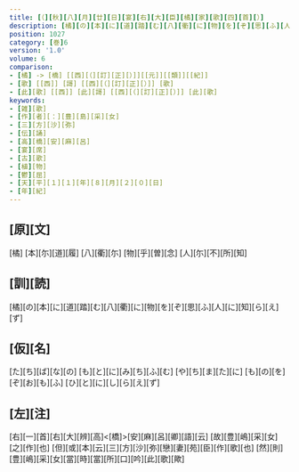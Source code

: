```yaml
---
title: [（][秋][八][月][廿][日][宴][右][大][臣][橘][家][歌][四][首][）]
description: [橘][の][本][に][道][踏][む][八][衢][に][物][を][ぞ][思][ふ][人][に][知][ら][え][ず]
position: 1027
category: [巻]6
version: '1.0'
volume: 6
comparison:
- [橘] -> [橋] [[西][（][訂][正][）]][[元]][[類]][[紀]]
- [歌] [[西]] [謌] [[西][（][訂][正][）]] [歌]
- [此][歌] [[西]] [此][謌] [[西][（][訂][正][）]] [此][歌]
keywords:
- [雑][歌]
- [作][者][：][豊][島][采][女]
- [三][方][沙][弥]
- [伝][誦]
- [高][橋][安][麻][呂]
- [宴][席]
- [古][歌]
- [植][物]
- [鬱][屈]
- [天][平][１][１][年][８][月][２][０][日]
- [年][紀]
---
```


## [原][文]

[橘] [本][尓][道][履] [八][衢][尓] [物][乎][曽][念] [人][尓][不][所][知]

## [訓][読]

[橘][の][本][に][道][踏][む][八][衢][に][物][を][ぞ][思][ふ][人][に][知][ら][え][ず]

## [仮][名]

[た][ち][ば][な][の] [も][と][に][み][ち][ふ][む] [や][ち][ま][た][に] [も][の][を][ぞ][お][も][ふ] [ひ][と][に][し][ら][え][ず]

## [左][注]

[右][一][首][右][大][辨][高]<[橋]>[安][麻][呂][卿][語][云] [故][豊][嶋][采][女][之][作][也] [但][或][本][云][三][方][沙][弥][戀][妻][苑][臣][作][歌][也] [然][則][豊][嶋][采][女][當][時][當][所][口][吟][此][歌][歟]
